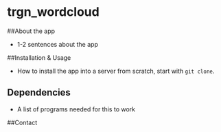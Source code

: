 # trgn_wordcloud
##About the app
* 1-2 sentences about the app

##Installation & Usage
* How to install the app into a server from scratch, start with ```git clone```.

## Dependencies
* A list of programs needed for this to work

##Contact
